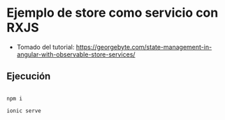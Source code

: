 # Ejemplo de store como servicio con RXJS

- Tomado del tutorial: https://georgebyte.com/state-management-in-angular-with-observable-store-services/

## Ejecución

```

npm i

ionic serve
```
